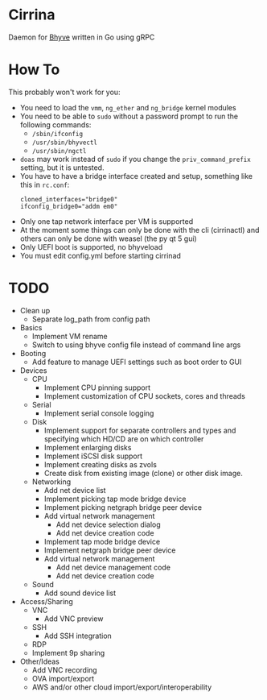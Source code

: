 # Cirrina

Daemon for [Bhyve](https://wiki.freebsd.org/bhyve) written in Go using gRPC

# How To

This probably won't work for you:

* You need to load the `vmm`, `ng_ether` and `ng_bridge` kernel modules
* You need to be able to `sudo` without a password prompt to run the following commands:
  * `/sbin/ifconfig`
  * `/usr/sbin/bhyvectl`
  * `/usr/sbin/ngctl`
* `doas` may work instead of `sudo` if you change the `priv_command_prefix` setting, but it is untested.
* You have to have a bridge interface created and setup, something like this in `rc.conf`:
  ```
  cloned_interfaces="bridge0"
  ifconfig_bridge0="addm em0"
  ```
* Only one tap network interface per VM is supported
* At the moment some things can only be done with the cli (cirrinactl) and others can only be done with
  weasel (the py qt 5 gui)
* Only UEFI boot is supported, no bhyveload
* You must edit config.yml before starting cirrinad

# TODO

* Clean up
  * Separate log_path from config path
* Basics
  * Implement VM rename
  * Switch to using bhyve config file instead of command line args
* Booting
  * Add feature to manage UEFI settings such as boot order to GUI
* Devices
  * CPU
    * Implement CPU pinning support
    * Implement customization of CPU sockets, cores and threads
  * Serial
    * Implement serial console logging
  * Disk
    * Implement support for separate controllers and types and specifying which HD/CD are on which controller
    * Implement enlarging disks
    * Implement iSCSI disk support
    * Implement creating disks as zvols
    * Create disk from existing image (clone) or other disk image.
  * Networking
    * Add net device list
    * Implement picking tap mode bridge device
    * Implement picking netgraph bridge peer device
    * Add virtual network management
      * Add net device selection dialog
      * Add net device creation code
    * Implement tap mode bridge device
    * Implement netgraph bridge peer device
    * Add virtual network management
      * Add net device management code
      * Add net device creation code
  * Sound
    * Add sound device list
* Access/Sharing
  * VNC
    * Add VNC preview
  * SSH
    * Add SSH integration
  * RDP
  * Implement 9p sharing
* Other/Ideas
  * Add VNC recording
  * OVA import/export
  * AWS and/or other cloud import/export/interoperability
